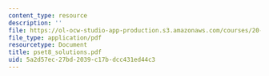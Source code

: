 ```yaml
---
content_type: resource
description: ''
file: https://ol-ocw-studio-app-production.s3.amazonaws.com/courses/20-011j-statistical-thermodynamics-of-biomolecular-systems-be-011j-spring-2004/5a2d57ec27bd2039c17bdcc431ed44c3_pset8_solutions.pdf
file_type: application/pdf
resourcetype: Document
title: pset8_solutions.pdf
uid: 5a2d57ec-27bd-2039-c17b-dcc431ed44c3
---
```

